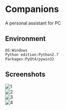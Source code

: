 # Companions
A personal assistant for PC
## Environment

    OS:Windows  
    Python edition:Python2.7  
    Packages:PyQt4/pywin32  

## Screenshots
![1](http://7xqs4g.com1.z0.glb.clouddn.com/images/companions/1.png)  
![2](http://7xqs4g.com1.z0.glb.clouddn.com/images/companions/2.png)  
![3](http://7xqs4g.com1.z0.glb.clouddn.com/images/companions/3.png)  
![4](http://7xqs4g.com1.z0.glb.clouddn.com/images/companions/4.jpg)  

